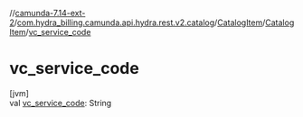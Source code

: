 //[camunda-7.14-ext-2](../../../../index.md)/[com.hydra_billing.camunda.api.hydra.rest.v2.catalog](../../index.md)/[CatalogItem](../index.md)/[CatalogItem](index.md)/[vc_service_code](vc_service_code.md)

# vc_service_code

[jvm]\
val [vc_service_code](vc_service_code.md): String

